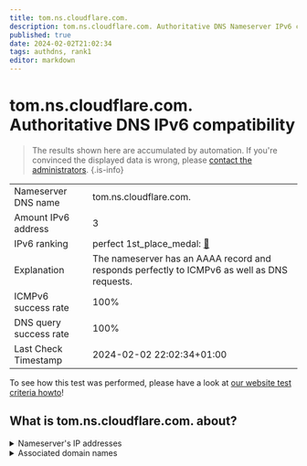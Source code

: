 ```yaml
---
title: tom.ns.cloudflare.com.
description: tom.ns.cloudflare.com. Authoritative DNS Nameserver IPv6 compatibility
published: true
date: 2024-02-02T21:02:34
tags: authdns, rank1
editor: markdown
---
```


# tom.ns.cloudflare.com. Authoritative DNS IPv6 compatibility

> The results shown here are accumulated by automation. If you're convinced the displayed data is wrong, please [contact the administrators](/howto/chat). 
{.is-info}




|   |   |
| - | - |
| Nameserver DNS name | tom.ns.cloudflare.com.
| Amount IPv6 address | 3
| IPv6 ranking | perfect 1st_place_medal: [🔗](/howto/ranking) |
| Explanation | The nameserver has an AAAA record and responds perfectly to ICMPv6 as well as DNS requests. |
| ICMPv6 success rate | 100%|
| DNS query success rate | 100% |
| Last Check Timestamp | 2024-02-02 22:02:34+01:00 |

To see how this test was performed, please have a look at [our website test criteria howto](/howto/testcriteria/authdns)!


## What is tom.ns.cloudflare.com. about?




<details>
<summary>Nameserver's IP addresses</summary>

2803:f800:50::6ca2:c193

2606:4700:58::adf5:3b93

2a06:98c1:50::ac40:2193

</details>



<details>
<summary>Associated domain names</summary>

minecraft.wiki

</details>

